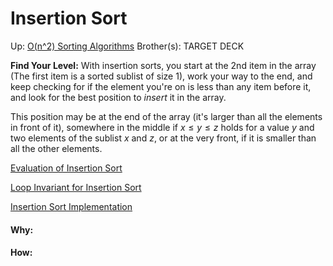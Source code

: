 # Insertion Sort

Up: [O(n^2) Sorting Algorithms](o(n^2)_sorting_algorithms)
Brother(s):
TARGET DECK

**Find Your Level:** With insertion sorts, you start at the 2nd item in the array (The first item is a sorted sublist of size 1), work your way to the end, and keep checking for if the element you're on is less than any item before it, and look for the best position to *insert* it in the array.

This position may be at the end of the array (it's larger than all the elements in front of it), somewhere in the middle if $x \le y \le z$ holds for a value $y$ and two elements of the sublist $x$ and $z$, or at the very front, if it is smaller than all the other elements.

[Evaluation of Insertion Sort](evaluation_of_insertion_sort)

[Loop Invariant for Insertion Sort](loop_invariant_for_insertion_sort)

[Insertion Sort Implementation](insertion_sort_implementation) 































#### Why:
#### How:









